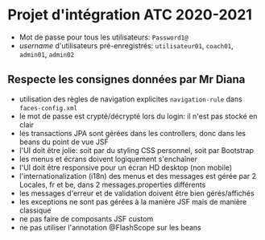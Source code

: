 # Projet d'intégration ATC 2020-2021

- Mot de passe pour tous les utilisateurs: `Password1@` 
- *username* d'utilisateurs pré-enregistrés: `utilisateur01`, `coach01`, `admin01`, `admin02`

## Respecte les consignes données par Mr Diana
- utilisation des règles de navigation explicites `navigation-rule` dans `faces-config.xml`
- le mot de passe est crypté/décrypté lors du login: il n'est pas stocké en clair
- les transactions JPA sont gérées dans les controllers, 
  donc dans les beans du point de vue JSF
- l'UI doit être jolie: soit par du styling CSS personnel, soit par Bootstrap
- les menus et écrans doivent logiquement s'enchaîner
- l'UI doit être responsive pour un écran HD desktop (non mobile)  
- l'internationalization (i18n) des menus et des messages est gérée par 2 Locales, fr et be,
  dans 2 messages.properties différents
- les messages d'erreur et de validation doivent être bien gérés/affichés
- les exceptions ne sont pas gérées à la manière JSF mais de manière classique
- ne pas faire de composants JSF custom
- ne pas utiliser l'annotation @FlashScope sur les beans


  
  
  
  

